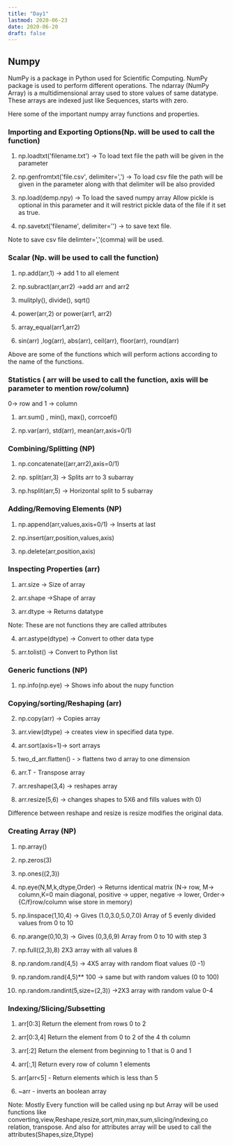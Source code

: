 ```yaml
---
title: "Day1"
lastmod: 2020-06-23
date: 2020-06-20
draft: false
---
```


## Numpy

NumPy is a package in Python used for Scientific Computing. NumPy package is used to perform different operations. The ndarray (NumPy Array) is a multidimensional array used to store values of same datatype. These arrays are indexed just like Sequences, starts with zero.

Here some of the important numpy array functions and properties.

### Importing and Exporting Options(Np. will be used to call the function)

1. np.loadtxt('filename.txt') -> To load text file the path will be given in the parameter

2. np.genfromtxt('file.csv', delimiter=',') -> To load csv file the path will be given in the parameter along with that delimiter will be also provided

3. np.load(demp.npy) -> To load the saved numpy array
Allow pickle is optional in this parameter and it will restrict pickle data of the file if it set as true.

4. np.savetxt('filename', delimiter='') -> to save text file.

Note to save csv file delimter=','(comma) will be used.

### Scalar (Np. will be used to call the function)

1. np.add(arr,1) -> add 1 to all element

2. np.subract(arr,arr2) ->add arr and arr2

3. mulitply(), divide(), sqrt()

4. power(arr,2) or power(arr1, arr2)

5. array_equal(arr1,arr2)

6. sin(arr) ,log(arr), abs(arr), ceil(arr), floor(arr), round(arr)

Above are some of the functions which will perform actions according to the name of the functions.

### Statistics ( arr will be used to call the function, axis will be parameter to mention row/column)
0-> row and 1 -> column

1. arr.sum() , min(), max(), corrcoef()

2. np.var(arr), std(arr), mean(arr,axis=0/1)

### Combining/Splitting (NP)

1. np.concatenate((arr,arr2),axis=0/1)

2. np. split(arr,3) -> Splits arr to 3 subarray

3. np.hsplit(arr,5) -> Horizontal split to 5 subarray

### Adding/Removing Elements (NP)

1. np.append(arr,values,axis=0/1) -> Inserts at last

2. np.insert(arr,position,values,axis)

3. np.delete(arr,position,axis)

### Inspecting Properties (arr)

1. arr.size -> Size of array

2. arr.shape ->Shape of array

3. arr.dtype -> Returns datatype

Note: These are not functions they are called attributes

4. arr.astype(dtype) -> Convert to other data type

6. arr.tolist() -> Convert to Python list

### Generic functions (NP)

1. np.info(np.eye) -> Shows info about the nupy function

### Copying/sorting/Reshaping (arr)

2. np.copy(arr) -> Copies array

3. arr.view(dtype) -> creates view in specified data type.

4. arr.sort(axis=1)-> sort arrays

5. two_d_arr.flatten() - > flattens two d array to one dimension

6. arr.T - Transpose array

7. arr.reshape(3,4) -> reshapes array

8. arr.resize(5,6) -> changes shapes to 5X6 and fills values with 0)

Difference between reshape and resize is resize modifies the original data.

### Creating Array (NP)

1. np.array()

2. np.zeros(3)

3. np.ones((2,3))

4. np.eye(N,M,k,dtype,Order) -> Returns identical matrix (N-> row, M-> column,K=0 main diagonal, positive -> upper, negative -> lower, Order->{C/f}row/column wise store in memory)

5. np.linspace(1,10,4) -> Gives (1.0,3.0,5.0,7.0) Array of 5 evenly divided values from 0 to 10

6. np.arange(0,10,3) -> Gives (0,3,6,9) Array from 0 to 10 with step 3

7. np.full((2,3),8) 2X3 array with all values 8

8. np.random.rand(4,5) -> 4X5 array with random float values (0 -1)

9. np.random.rand(4,5)** 100  -> same but with random values (0 to 100)

10. np.random.randint(5,size=(2,3)) ->2X3 array with random value 0-4

### Indexing/Slicing/Subsetting

1. arr[0:3] Return the element from rows 0 to 2

2. arr[0:3,4] Return the element from 0 to 2 of the 4 th column

3. arr[:2] Return the element from beginning to 1 that is 0 and 1

4. arr[:,1] Return every row of column 1 elements

5. arr[arr<5] - Return elements which is less than 5

6. ~arr - inverts an boolean array


Note:
Mostly Every function will be called using np but Array will be used functions like converting,view,Reshape,resize,sort,min,max,sum,slicing/indexing,co relation, transpose. And also for attributes array will be used to call the attributes(Shapes,size,Dtype)
